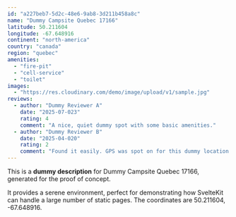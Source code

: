 ```yaml
---
id: "a227beb7-5d2c-48e6-9ab8-3d211b458a8c"
name: "Dummy Campsite Quebec 17166"
latitude: 50.211604
longitude: -67.648916
continent: "north-america"
country: "canada"
region: "quebec"
amenities:
  - "fire-pit"
  - "cell-service"
  - "toilet"
images:
  - "https://res.cloudinary.com/demo/image/upload/v1/sample.jpg"
reviews:
  - author: "Dummy Reviewer A"
    date: "2025-07-023"
    rating: 4
    comment: "A nice, quiet dummy spot with some basic amenities."
  - author: "Dummy Reviewer B"
    date: "2025-04-020"
    rating: 2
    comment: "Found it easily. GPS was spot on for this dummy location."
---
```


This is a **dummy description** for Dummy Campsite Quebec 17166, generated for the proof of concept.

It provides a serene environment, perfect for demonstrating how SvelteKit can handle a large number of static pages. The coordinates are 50.211604, -67.648916.

